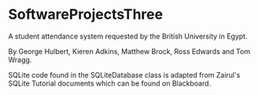 # SoftwareProjectsThree
A student attendance system requested by the British University in Egypt.

By George Hulbert, Kieren Adkins, Matthew Brock, Ross Edwards and Tom Wragg.

SQLite code found in the SQLiteDatabase class is adapted from Zairul's SQLite Tutorial documents which can be found on Blackboard.
